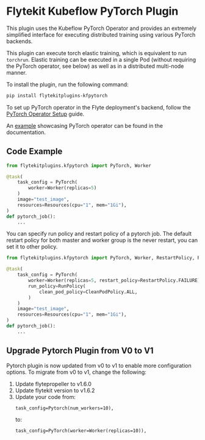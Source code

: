 # Flytekit Kubeflow PyTorch Plugin

This plugin uses the Kubeflow PyTorch Operator and provides an extremely simplified interface for executing distributed training using various PyTorch backends.

This plugin can execute torch elastic training, which is equivalent to run `torchrun`. Elastic training can be executed
in a single Pod (without requiring the PyTorch operator, see below) as well as in a distributed multi-node manner.

To install the plugin, run the following command:

```bash
pip install flytekitplugins-kfpytorch
```

To set up PyTorch operator in the Flyte deployment's backend, follow the [PyTorch Operator Setup](https://docs.flyte.org/en/latest/flytesnacks/examples/kfpytorch_plugin/index.html) guide.

An [example](https://docs.flyte.org/en/latest/flytesnacks/examples/mnist_classifier/index.html#mnist-classifier-training) showcasing PyTorch operator can be found in the documentation.

## Code Example
```python
from flytekitplugins.kfpytorch import PyTorch, Worker

@task(
    task_config = PyTorch(
        worker=Worker(replicas=5)
    )
    image="test_image",
    resources=Resources(cpu="1", mem="1Gi"),
)
def pytorch_job():
    ...
```

You can specify run policy and restart policy of a pytorch job. The default restart policy for both master and worker group is the never restart,
you can set it to other policy.
```python
from flytekitplugins.kfpytorch import PyTorch, Worker, RestartPolicy, RunPolicy

@task(
    task_config = PyTorch(
        worker=Worker(replicas=5, restart_policy=RestartPolicy.FAILURE),
        run_policy=RunPolicy(
            clean_pod_policy=CleanPodPolicy.ALL,
        )
    )
    image="test_image",
    resources=Resources(cpu="1", mem="1Gi"),
)
def pytorch_job():
    ...
```

## Upgrade Pytorch Plugin from V0 to V1
Pytorch plugin is now updated from v0 to v1 to enable more configuration options.
To migrate from v0 to v1, change the following:
1. Update flytepropeller to v1.6.0
2. Update flytekit version to v1.6.2
3. Update your code from:
    ```
    task_config=Pytorch(num_workers=10),
    ```
    to:
    ```
    task_config=PyTorch(worker=Worker(replicas=10)),
    ```
